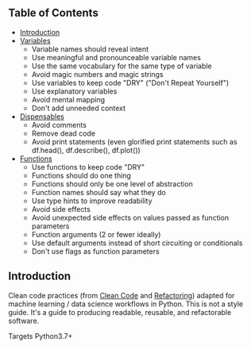 ## Table of Contents

- [Introduction](#introduction)
- [Variables](docs/variables.md)
  - Variable names should reveal intent
  - Use meaningful and pronounceable variable names
  - Use the same vocabulary for the same type of variable
  - Avoid magic numbers and magic strings
  - Use variables to keep code "DRY" ("Don't Repeat Yourself")
  - Use explanatory variables
  - Avoid mental mapping
  - Don't add unneeded context
- [Dispensables](docs/dispensables.md)
  - Avoid comments
  - Remove dead code
  - Avoid print statements (even glorified print statements such as df.head(), df.describe(), df.plot())
- [Functions](docs/functions.md)
  - Use functions to keep code "DRY"
  - Functions should do one thing
  - Functions should only be one level of abstraction
  - Function names should say what they do
  - Use type hints to improve readability
  - Avoid side effects
  - Avoid unexpected side effects on values passed as function parameters
  - Function arguments (2 or fewer ideally)
  - Use default arguments instead of short circuiting or conditionals
  - Don't use flags as function parameters

## Introduction

Clean code practices (from [Clean Code](https://www.amazon.com/Clean-Code-Handbook-Software-Craftsmanship/dp/0132350882) and [Refactoring](https://www.amazon.com/Refactoring-Improving-Existing-Addison-Wesley-Signature/dp/0134757599)) adapted for machine learning / data science workflows in Python. This is not a style guide. It's a guide to producing readable, reusable, and refactorable software.


Targets Python3.7+
